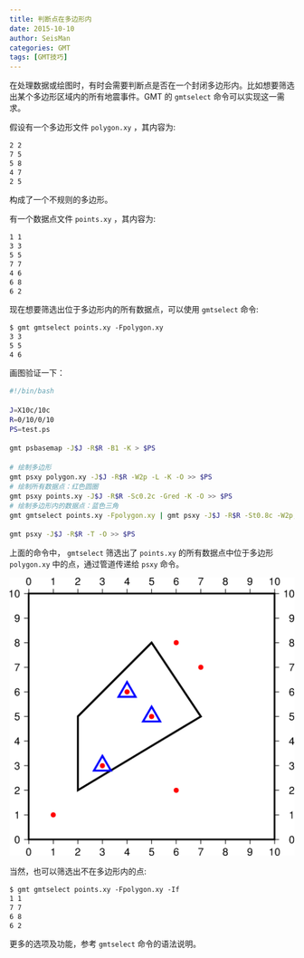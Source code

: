 ```yaml
---
title: 判断点在多边形内
date: 2015-10-10
author: SeisMan
categories: GMT
tags: [GMT技巧]
---
```


在处理数据或绘图时，有时会需要判断点是否在一个封闭多边形内。比如想要筛选出某个多边形区域内的所有地震事件。GMT 的 `gmtselect` 命令可以实现这一需求。

假设有一个多边形文件 `polygon.xy` ，其内容为:

    2 2
    7 5
    5 8
    4 7
    2 5

构成了一个不规则的多边形。

有一个数据点文件 `points.xy` ，其内容为:

    1 1
    3 3
    5 5
    7 7
    4 6
    6 8
    6 2

现在想要筛选出位于多边形内的所有数据点，可以使用 `gmtselect` 命令:

    $ gmt gmtselect points.xy -Fpolygon.xy
    3 3
    5 5
    4 6

画图验证一下：

``` bash
#!/bin/bash

J=X10c/10c
R=0/10/0/10
PS=test.ps

gmt psbasemap -J$J -R$R -B1 -K > $PS

# 绘制多边形
gmt psxy polygon.xy -J$J -R$R -W2p -L -K -O >> $PS
# 绘制所有数据点：红色圆圈
gmt psxy points.xy -J$J -R$R -Sc0.2c -Gred -K -O >> $PS
# 绘制多边形内的数据点：蓝色三角
gmt gmtselect points.xy -Fpolygon.xy | gmt psxy -J$J -R$R -St0.8c -W2p,blue -K -O >> $PS

gmt psxy -J$J -R$R -T -O >> $PS
```

上面的命令中， `gmtselect` 筛选出了 `points.xy` 的所有数据点中位于多边形
`polygon.xy` 中的点，通过管道传递给 `psxy` 命令。

![](/images/2015101001.png)

当然，也可以筛选出不在多边形内的点:

    $ gmt gmtselect points.xy -Fpolygon.xy -If
    1 1
    7 7
    6 8
    6 2

更多的选项及功能，参考 `gmtselect` 命令的语法说明。

